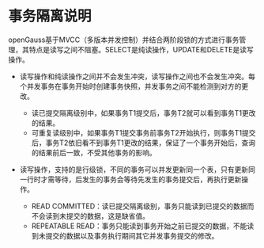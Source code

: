 # 事务隔离说明<a name="ZH-CN_TOPIC_0242370299"></a>

openGauss基于MVCC（多版本并发控制）并结合两阶段锁的方式进行事务管理，其特点是读写之间不阻塞。SELECT是纯读操作，UPDATE和DELETE是读写操作。

-   读写操作和纯读操作之间并不会发生冲突，读写操作之间也不会发生冲突。每个并发事务在事务开始时创建事务快照，并发事务之间不能检测到对方的更改。
    -   读已提交隔离级别中，如果事务T1提交后，事务T2就可以看到事务T1更改的结果。
    -   可重复读级别中，如果事务T1提交事务前事务T2开始执行，则事务T1提交后，事务T2依旧看不到事务T1更改的结果，保证了一个事务开始后，查询的结果前后一致，不受其他事务的影响。

-   读写操作，支持的是行级锁，不同的事务可以并发更新同一个表，只有更新同一行时才需等待，后发生的事务会等待先发生的事务提交后，再执行更新操作。
    -   READ COMMITTED：读已提交隔离级别，事务只能读到已提交的数据而不会读到未提交的数据，这是缺省值。
    -   REPEATABLE READ：事务只能读到事务开始之前已提交的数据，不能读到未提交的数据以及事务执行期间其它并发事务提交的修改。
